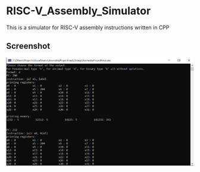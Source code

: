 # RISC-V_Assembly_Simulator
This is a simulator for RISC-V assembly instructions written in CPP

## Screenshot

![screenshot](screenshot.png)